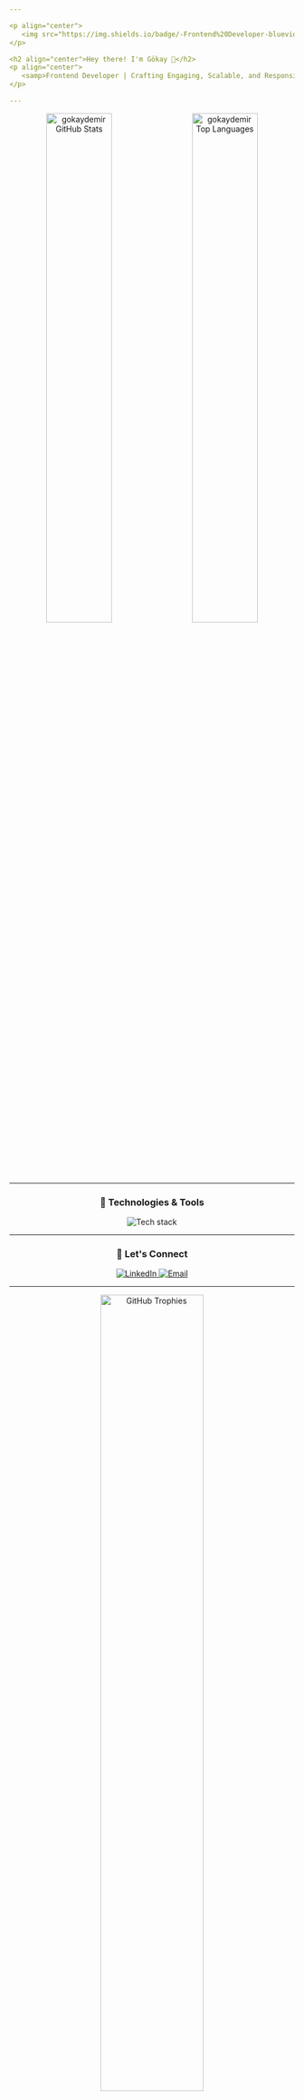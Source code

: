 ```yaml
---

<p align="center">
   <img src="https://img.shields.io/badge/-Frontend%20Developer-blueviolet?style=for-the-badge" alt="Frontend Developer Badge"/>
</p>

<h2 align="center">Hey there! I'm Gökay 👋</h2>
<p align="center">
   <samp>Frontend Developer | Crafting Engaging, Scalable, and Responsive Web Experiences</samp>
</p>

---
```


<p align="center">
   <img src="https://github-readme-stats.vercel.app/api?username=gokaydemir&show_icons=true&theme=radical&hide=contribs,issues&include_all_commits=true" alt="gokaydemir GitHub Stats" width="48%"/>
   &nbsp;&nbsp;
   <img src="https://github-readme-stats.vercel.app/api/top-langs?username=gokaydemir&show_icons=true&locale=en&layout=compact&theme=radical" alt="gokaydemir Top Languages" width="48%"/>
</p>

---

<h3 align="center">🔧 Technologies & Tools</h3>
<p align="center">
   <img src="https://skillicons.dev/icons?i=html,css,js,react,nextjs,tailwind,bootstrap,git,figma" alt="Tech stack" />
</p>

---

<h3 align="center">🚀 Let's Connect</h3>
<p align="center">
   <a href="https://linkedin.com/in/gokay-demir/" target="_blank">
      <img src="https://img.shields.io/badge/-LinkedIn-blue?style=for-the-badge&logo=linkedin&logoColor=white" alt="LinkedIn"/>
   </a>
   <a href="mailto:gokaydemir99@gmail.com">
      <img src="https://img.shields.io/badge/-Email%20Me-c14438?style=for-the-badge&logo=gmail&logoColor=white" alt="Email"/>
   </a>
</p>


---

<p align="center">
  <img src="https://github-profile-trophy.vercel.app/?username=gokaydemir&theme=radical" alt="GitHub Trophies" width="60%" />
</p>

